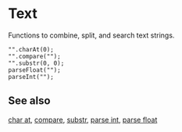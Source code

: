 # Text

Functions to combine, split, and search text strings.

```cards
"".charAt(0);
"".compare("");
"".substr(0, 0);
parseFloat("");
parseInt("");
```

## See also

[char at](/reference/text/char-at), [compare](/reference/text/compare),
[substr](/reference/text/substr), [parse int](/reference/text/parse-int), 
[parse float](/reference/text/parse-float)

